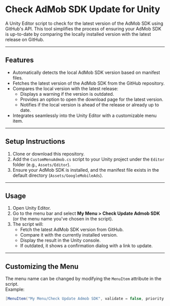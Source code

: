 # **Check AdMob SDK Update for Unity**

A Unity Editor script to check for the latest version of the AdMob SDK using GitHub's API. This tool simplifies the process of ensuring your AdMob SDK is up-to-date by comparing the locally installed version with the latest release on GitHub.

---

## **Features**
- Automatically detects the local AdMob SDK version based on manifest files.
- Fetches the latest version of the AdMob SDK from the GitHub repository.
- Compares the local version with the latest release:
  - Displays a warning if the version is outdated.
  - Provides an option to open the download page for the latest version.
  - Notifies if the local version is ahead of the release or already up to date.
- Integrates seamlessly into the Unity Editor with a customizable menu item.

---

## **Setup Instructions**
1. Clone or download this repository.
2. Add the `CustomMenuAdmob.cs` script to your Unity project under the `Editor` folder (e.g., `Assets/Editor`).
3. Ensure your AdMob SDK is installed, and the manifest file exists in the default directory (`Assets/GoogleMobileAds`).

---

## **Usage**
1. Open Unity Editor.
2. Go to the menu bar and select **My Menu > Check Update Admob SDK** (or the menu name you've chosen in the script).
3. The script will:
   - Fetch the latest AdMob SDK version from GitHub.
   - Compare it with the currently installed version.
   - Display the result in the Unity console.
   - If outdated, it shows a confirmation dialog with a link to update.

---

## **Customizing the Menu**
The menu name can be changed by modifying the `MenuItem` attribute in the script.  
Example:  
```csharp
[MenuItem("My Menu/Check Update Admob SDK", validate = false, priority = 1)]
